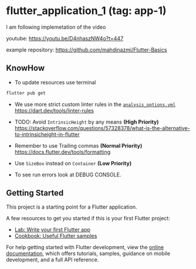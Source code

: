 # flutter_application_1 (tag: app-1)

I am following implemetation of the video 

youtube: https://youtu.be/D4nhaszNW4o?t=447

example repository: https://github.com/mahdinazmi/Flutter-Basics

## KnowHow

* To update resources use terminal
```bash 
flutter pub get
```

* We use more strict custom linter rules in the [`analysis_options.yml`](./analysis_options.yaml) https://dart.dev/tools/linter-rules

* TODO: Avoid `IntrinsicHeight` by any means **(High Priority)**
https://stackoverflow.com/questions/57328378/what-is-the-alternative-to-intrinsicheight-in-flutter

* Remember to use Trailing commas **(Normal Priority)**
https://docs.flutter.dev/tools/formatting

* Use `SizeBox` instead on `Container` **(Low Priority)**

* To see run errors look at DEBUG CONSOLE.

## Getting Started

This project is a starting point for a Flutter application.

A few resources to get you started if this is your first Flutter project:

- [Lab: Write your first Flutter app](https://docs.flutter.dev/get-started/codelab)
- [Cookbook: Useful Flutter samples](https://docs.flutter.dev/cookbook)

For help getting started with Flutter development, view the
[online documentation](https://docs.flutter.dev/), which offers tutorials,
samples, guidance on mobile development, and a full API reference.
